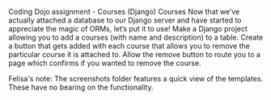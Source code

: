 
Coding Dojo assignment - Courses (Django)
Courses
Now that we’ve actually attached a database to our Django server and have started to appreciate the magic of ORMs, let’s put it to use!
Make a Django project allowing you to add a courses (with name and description) to a table. Create a button that gets added with each course that allows you to remove the particular course it is attached to. Allow the remove button to route you to a page which confirms if you wanted to remove the course.


Felisa's note:
The screenshots folder features a quick view of the templates. These have no bearing on the functionality.
